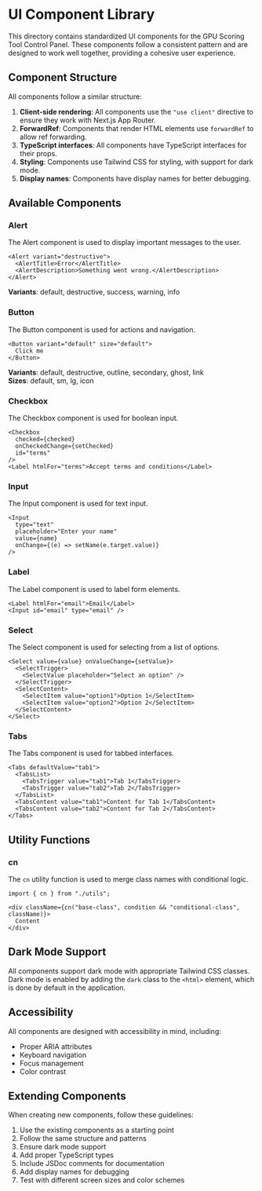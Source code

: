 # UI Component Library

This directory contains standardized UI components for the GPU Scoring Tool Control Panel. These components follow a consistent pattern and are designed to work well together, providing a cohesive user experience.

## Component Structure

All components follow a similar structure:

1. **Client-side rendering**: All components use the `"use client"` directive to ensure they work with Next.js App Router.
2. **ForwardRef**: Components that render HTML elements use `forwardRef` to allow ref forwarding.
3. **TypeScript interfaces**: All components have TypeScript interfaces for their props.
4. **Styling**: Components use Tailwind CSS for styling, with support for dark mode.
5. **Display names**: Components have display names for better debugging.

## Available Components

### Alert

The Alert component is used to display important messages to the user.

```tsx
<Alert variant="destructive">
  <AlertTitle>Error</AlertTitle>
  <AlertDescription>Something went wrong.</AlertDescription>
</Alert>
```

**Variants**: default, destructive, success, warning, info

### Button

The Button component is used for actions and navigation.

```tsx
<Button variant="default" size="default">
  Click me
</Button>
```

**Variants**: default, destructive, outline, secondary, ghost, link  
**Sizes**: default, sm, lg, icon

### Checkbox

The Checkbox component is used for boolean input.

```tsx
<Checkbox
  checked={checked}
  onCheckedChange={setChecked}
  id="terms"
/>
<Label htmlFor="terms">Accept terms and conditions</Label>
```

### Input

The Input component is used for text input.

```tsx
<Input
  type="text"
  placeholder="Enter your name"
  value={name}
  onChange={(e) => setName(e.target.value)}
/>
```

### Label

The Label component is used to label form elements.

```tsx
<Label htmlFor="email">Email</Label>
<Input id="email" type="email" />
```

### Select

The Select component is used for selecting from a list of options.

```tsx
<Select value={value} onValueChange={setValue}>
  <SelectTrigger>
    <SelectValue placeholder="Select an option" />
  </SelectTrigger>
  <SelectContent>
    <SelectItem value="option1">Option 1</SelectItem>
    <SelectItem value="option2">Option 2</SelectItem>
  </SelectContent>
</Select>
```

### Tabs

The Tabs component is used for tabbed interfaces.

```tsx
<Tabs defaultValue="tab1">
  <TabsList>
    <TabsTrigger value="tab1">Tab 1</TabsTrigger>
    <TabsTrigger value="tab2">Tab 2</TabsTrigger>
  </TabsList>
  <TabsContent value="tab1">Content for Tab 1</TabsContent>
  <TabsContent value="tab2">Content for Tab 2</TabsContent>
</Tabs>
```

## Utility Functions

### cn

The `cn` utility function is used to merge class names with conditional logic.

```tsx
import { cn } from "./utils";

<div className={cn("base-class", condition && "conditional-class", className)}>
  Content
</div>
```

## Dark Mode Support

All components support dark mode with appropriate Tailwind CSS classes. Dark mode is enabled by adding the `dark` class to the `<html>` element, which is done by default in the application.

## Accessibility

All components are designed with accessibility in mind, including:

- Proper ARIA attributes
- Keyboard navigation
- Focus management
- Color contrast

## Extending Components

When creating new components, follow these guidelines:

1. Use the existing components as a starting point
2. Follow the same structure and patterns
3. Ensure dark mode support
4. Add proper TypeScript types
5. Include JSDoc comments for documentation
6. Add display names for debugging
7. Test with different screen sizes and color schemes
